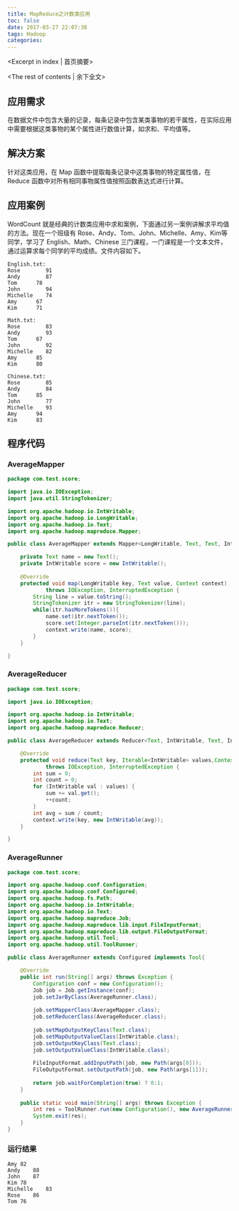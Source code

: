 ```yaml
---
title: MapReduce之计数类应用
toc: false
date: 2017-03-27 22:07:38
tags: Hadoop
categories:
---
```

<Excerpt in index | 首页摘要> 
<!-- more -->
<The rest of contents | 余下全文>

## 应用需求

在数据文件中包含大量的记录，每条记录中包含某类事物的若干属性，在实际应用中需要根据这类事物的某个属性进行数值计算，如求和、平均值等。

## 解决方案

针对这类应用，在 Map 函数中提取每条记录中这类事物的特定属性值，在 Reduce 函数中对所有相同事物属性值按照函数表达式进行计算。

## 应用案例

WordCount 就是经典的计数类应用中求和案例，下面通过另一案例讲解求平均值的方法。现在一个班级有 Rose、Andy、Tom、John、Michelle、Amy、Kim等同学，学习了 English、Math、Chinese 三门课程，一门课程是一个文本文件，通过运算求每个同学的平均成绩。文件内容如下。

```
English.txt:		
Rose		91	
Andy		87
Tom		 78
John		94
Michelle	74
Amy		 67
Kim		 71
```

```
Math.txt:		
Rose		83	
Andy		93
Tom		 67
John		92
Michelle	82
Amy		 85
Kim		 80
```

```
Chinese.txt:		
Rose		85	
Andy		84
Tom		 85
John		77
Michelle	93
Amy		 94
Kim		 83
```

## 程序代码

### AverageMapper

```java
package com.test.score;

import java.io.IOException;
import java.util.StringTokenizer;

import org.apache.hadoop.io.IntWritable;
import org.apache.hadoop.io.LongWritable;
import org.apache.hadoop.io.Text;
import org.apache.hadoop.mapreduce.Mapper;

public class AverageMapper extends Mapper<LongWritable, Text, Text, IntWritable>{

	private Text name = new Text();
	private IntWritable score = new IntWritable();
	
	@Override
	protected void map(LongWritable key, Text value, Context context)
			throws IOException, InterruptedException {
		String line = value.toString();
		StringTokenizer itr = new StringTokenizer(line);
		while(itr.hasMoreTokens()){
			name.set(itr.nextToken());
			score.set(Integer.parseInt(itr.nextToken()));
			context.write(name, score);
		}
	}

}

```

### AverageReducer

```java
package com.test.score;

import java.io.IOException;

import org.apache.hadoop.io.IntWritable;
import org.apache.hadoop.io.Text;
import org.apache.hadoop.mapreduce.Reducer;

public class AverageReducer extends Reducer<Text, IntWritable, Text, IntWritable>{

	@Override
	protected void reduce(Text key, Iterable<IntWritable> values,Context context)
			throws IOException, InterruptedException {
		int sum = 0;
		int count = 0;
		for (IntWritable val : values) {
			sum += val.get();
			++count;
		}
		int avg = sum / count;
		context.write(key, new IntWritable(avg));
	}

}

```

### AverageRunner

```java
package com.test.score;

import org.apache.hadoop.conf.Configuration;
import org.apache.hadoop.conf.Configured;
import org.apache.hadoop.fs.Path;
import org.apache.hadoop.io.IntWritable;
import org.apache.hadoop.io.Text;
import org.apache.hadoop.mapreduce.Job;
import org.apache.hadoop.mapreduce.lib.input.FileInputFormat;
import org.apache.hadoop.mapreduce.lib.output.FileOutputFormat;
import org.apache.hadoop.util.Tool;
import org.apache.hadoop.util.ToolRunner;

public class AverageRunner extends Configured implements Tool{

	@Override
	public int run(String[] args) throws Exception {
		Configuration conf = new Configuration();
		Job job = Job.getInstance(conf);
		job.setJarByClass(AverageRunner.class);
		
		job.setMapperClass(AverageMapper.class);
		job.setReducerClass(AverageReducer.class);
		
		job.setMapOutputKeyClass(Text.class);
		job.setMapOutputValueClass(IntWritable.class);
		job.setOutputKeyClass(Text.class);
		job.setOutputValueClass(IntWritable.class);
		
		FileInputFormat.addInputPath(job, new Path(args[0]));
		FileOutputFormat.setOutputPath(job, new Path(args[1]));
		
		return job.waitForCompletion(true) ? 0:1;
	}
	
	public static void main(String[] args) throws Exception {
		int res = ToolRunner.run(new Configuration(), new AverageRunner(), args);
		System.exit(res);
	}
}

```

### 运行结果

```
Amy	82
Andy	88
John	87
Kim	78
Michelle	83
Rose	86
Tom	76
```





